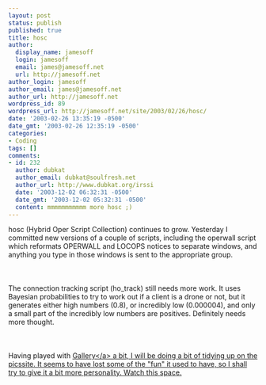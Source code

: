 ```yaml
---
layout: post
status: publish
published: true
title: hosc
author:
  display_name: jamesoff
  login: jamesoff
  email: james@jamesoff.net
  url: http://jamesoff.net
author_login: jamesoff
author_email: james@jamesoff.net
author_url: http://jamesoff.net
wordpress_id: 89
wordpress_url: http://jamesoff.net/site/2003/02/26/hosc/
date: '2003-02-26 13:35:19 -0500'
date_gmt: '2003-02-26 12:35:19 -0500'
categories:
- Coding
tags: []
comments:
- id: 232
  author: dubkat
  author_email: dubkat@soulfresh.net
  author_url: http://www.dubkat.org/irssi
  date: '2003-12-02 06:32:31 -0500'
  date_gmt: '2003-12-02 05:32:31 -0500'
  content: mmmmmmmmmmm more hosc ;)
---
```

<p>hosc (Hybrid Oper Script Collection) continues to grow. Yesterday I committed new versions of a couple of scripts, including the operwall script which reformats OPERWALL and LOCOPS notices to separate windows, and anything you type in those windows is sent to the appropriate group.<br &#47;><br />
<br &#47;><br />
The connection tracking script (ho_track) still needs more work. It uses Bayesian probabilities to try to work out if a client is a drone or not, but it generates either high numbers (0.8), or incredibly low (0.000004), and only a small part of the incredibly low numbers are positives. Definitely needs more thought.<br &#47;><br />
<br &#47;><br />
Having played with <a href="http:&#47;&#47;gallery.sf.net" target="_top">Gallery<&#47;a> a bit, I will be doing a bit of tidying up on the picssite. It seems to have lost some of the "fun" it used to have, so I shall try to give it a bit more personality. Watch this space.</p>
